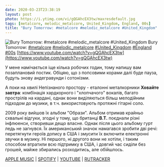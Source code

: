 ```yaml
---
date: 2020-03-23T23:38:19
layout: post
photo: https://i.ytimg.com/vi/gQGAhcEX3tw/maxresdefault.jpg
tags: [metalcore, melodic_metalcore, United_Kingdom, England, 00s]
title: "Bury Tomorrow: #metalcore #melodic_metalcore #United_Kingdom"
---
```

![Bury Tomorrow: #metalcore #melodic_metalcore #United_Kingdom](https://i.ytimg.com/vi/gQGAhcEX3tw/maxresdefault.jpg)
Bury Tomorrow: [#metalcore](/tags/#metalcore) [#melodic_metalcore](/tags/#melodic_metalcore) [#United_Kingdom](/tags/#United_Kingdom) [#England](/tags/#England) [#00s](/tags/#00s) [https://www.youtube.com/watch?v=gQGAhcEX3tw](https://www.youtube.com/watch?v=gQGAhcEX3tw)

У мене намічається іще кілька робочих годин, тому напишу вам позаплановий постик. Обіцяю, що з попсовими корами далі буде пауза, будуть знову андегравунди і сотонізми.

А поки на хвилі Непізнаного простору - еталонні металкорники **Ховайте завтра**: комбінація хардкорного і &quot;хлопчачого&quot; вокалів, багато прострілів на кардані, однак вони виділяються більш мелодійним підходом до музики, в т.ч. використовують протяжні гітарні соло.

2009 року вийшов їх альбом &quot;Образи&quot;. Альбом отримав крайньо схвальні відгуки, згодні у тому, що британці **B.T.** поєднали різні інфлюенси, створивши дещо власне. Однак після цього альбому гурт ледь не загнувся. Їх американський значок намагався зробити дві речі: перетягнути героїв допису в США і змусити їх включити електронні звучки в музику. Ні першого, ні другого вони не хотіли, і таким способом втратили всю підтримку в США, і довгий час сиділи без грошей, майже збирались розходитись, але обійшлось.

[APPLE MUSIC](https://music.apple.com/nz/album/portraits/357726237) \| [SPOTIFY](https://open.spotify.com/album/59CCMlmS5oOatpP3KesyTg) \| [YOUTUBE](https://www.youtube.com/playlist?list=PLLVeC2nHZ9w0Ma6eEm-91T9I2AA7OxjFP) \| [RUTRACKER](https://rutracker.org/forum/viewtopic.php?t=2897844)
